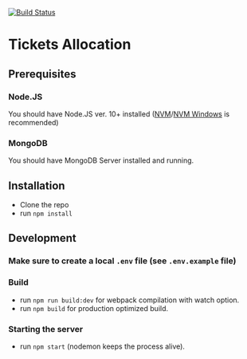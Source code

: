 [![Build Status](https://travis-ci.com/Midburn/allocations-service.svg?branch=develop)](https://travis-ci.com/Midburn/allocations-service)

# Tickets Allocation

## Prerequisites

### Node.JS
You should have Node.JS ver. 10+ installed ([NVM](https://github.com/creationix/nvm)/[NVM Windows](https://github.com/coreybutler/nvm-windows) is recommended)
### MongoDB
You should have MongoDB Server installed and running.

## Installation
- Clone the repo
- run `npm install`

## Development
### Make sure to create a local `.env` file (see `.env.example` file)

### Build

- run `npm run build:dev` for webpack compilation with watch option.
- run `npm build` for production optimized build.

### Starting the server

- run `npm start` (nodemon keeps the process alive).

